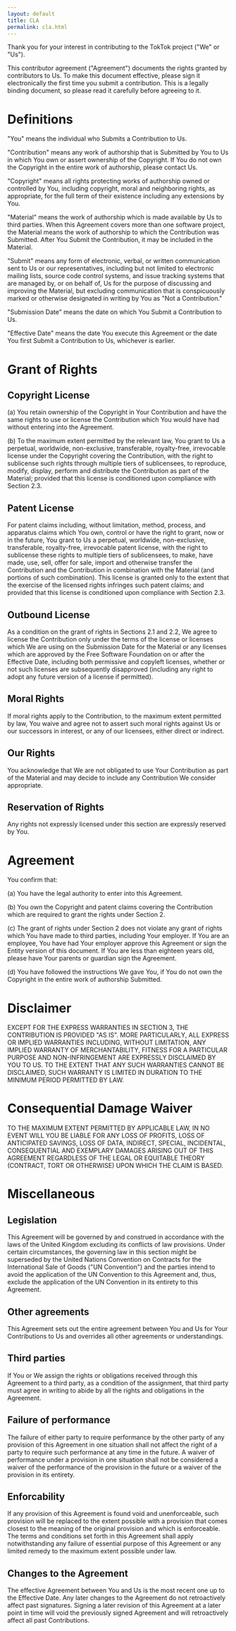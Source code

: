 ```yaml
---
layout: default
title: CLA
permalink: cla.html
---
```


Thank you for your interest in contributing to the TokTok project ("We" or
"Us").

This contributor agreement ("Agreement") documents the rights granted by
contributors to Us. To make this document effective, please sign it
electronically the first time you submit a contribution. This is a legally
binding document, so please read it carefully before agreeing to it.

# Definitions

"You" means the individual who Submits a Contribution to Us.

"Contribution" means any work of authorship that is Submitted by You to Us in
which You own or assert ownership of the Copyright. If You do not own the
Copyright in the entire work of authorship, please contact Us.

"Copyright" means all rights protecting works of authorship owned or controlled
by You, including copyright, moral and neighboring rights, as appropriate, for
the full term of their existence including any extensions by You.

"Material" means the work of authorship which is made available by Us to third
parties. When this Agreement covers more than one software project, the
Material means the work of authorship to which the Contribution was Submitted.
After You Submit the Contribution, it may be included in the Material.

"Submit" means any form of electronic, verbal, or written communication sent to
Us or our representatives, including but not limited to electronic mailing
lists, source code control systems, and issue tracking systems that are managed
by, or on behalf of, Us for the purpose of discussing and improving the
Material, but excluding communication that is conspicuously marked or otherwise
designated in writing by You as "Not a Contribution."

"Submission Date" means the date on which You Submit a Contribution to Us.

"Effective Date" means the date You execute this Agreement or the date You
first Submit a Contribution to Us, whichever is earlier.

# Grant of Rights

## Copyright License

(a) You retain ownership of the Copyright in Your Contribution and have the
same rights to use or license the Contribution which You would have had without
entering into the Agreement.

(b) To the maximum extent permitted by the relevant law, You grant to Us a
perpetual, worldwide, non-exclusive, transferable, royalty-free, irrevocable
license under the Copyright covering the Contribution, with the right to
sublicense such rights through multiple tiers of sublicensees, to reproduce,
modify, display, perform and distribute the Contribution as part of the
Material; provided that this license is conditioned upon compliance with
Section 2.3.

## Patent License

For patent claims including, without limitation, method, process, and apparatus
claims which You own, control or have the right to grant, now or in the future,
You grant to Us a perpetual, worldwide, non-exclusive, transferable,
royalty-free, irrevocable patent license, with the right to sublicense these
rights to multiple tiers of sublicensees, to make, have made, use, sell, offer
for sale, import and otherwise transfer the Contribution and the Contribution
in combination with the Material (and portions of such combination). This
license is granted only to the extent that the exercise of the licensed rights
infringes such patent claims; and provided that this license is conditioned
upon compliance with Section 2.3.

## Outbound License

As a condition on the grant of rights in Sections 2.1 and 2.2, We agree to
license the Contribution only under the terms of the license or licenses which
We are using on the Submission Date for the Material or any licenses which are
approved by the Free Software Foundation on or after the Effective Date,
including both permissive and copyleft licenses, whether or not such licenses
are subsequently disapproved (including any right to adopt any future version
of a license if permitted).

## Moral Rights

If moral rights apply to the Contribution, to the maximum extent permitted by
law, You waive and agree not to assert such moral rights against Us or our
successors in interest, or any of our licensees, either direct or indirect.

## Our Rights

You acknowledge that We are not obligated to use Your Contribution as part of
the Material and may decide to include any Contribution We consider
appropriate.

## Reservation of Rights

Any rights not expressly licensed under this section are expressly reserved by
You.

# Agreement

You confirm that:

(a) You have the legal authority to enter into this Agreement.

(b) You own the Copyright and patent claims covering the Contribution which are
required to grant the rights under Section 2.

(c) The grant of rights under Section 2 does not violate any grant of rights
which You have made to third parties, including Your employer. If You are an
employee, You have had Your employer approve this Agreement or sign the Entity
version of this document. If You are less than eighteen years old, please have
Your parents or guardian sign the Agreement.

(d) You have followed the instructions We gave You, if You do not own the
Copyright in the entire work of authorship Submitted.

# Disclaimer

EXCEPT FOR THE EXPRESS WARRANTIES IN SECTION 3, THE CONTRIBUTION IS PROVIDED
"AS IS". MORE PARTICULARLY, ALL EXPRESS OR IMPLIED WARRANTIES INCLUDING,
WITHOUT LIMITATION, ANY IMPLIED WARRANTY OF MERCHANTABILITY, FITNESS FOR A
PARTICULAR PURPOSE AND NON-INFRINGEMENT ARE EXPRESSLY DISCLAIMED BY YOU TO US.
TO THE EXTENT THAT ANY SUCH WARRANTIES CANNOT BE DISCLAIMED, SUCH WARRANTY IS
LIMITED IN DURATION TO THE MINIMUM PERIOD PERMITTED BY LAW.

# Consequential Damage Waiver

TO THE MAXIMUM EXTENT PERMITTED BY APPLICABLE LAW, IN NO EVENT WILL YOU BE
LIABLE FOR ANY LOSS OF PROFITS, LOSS OF ANTICIPATED SAVINGS, LOSS OF DATA,
INDIRECT, SPECIAL, INCIDENTAL, CONSEQUENTIAL AND EXEMPLARY DAMAGES ARISING OUT
OF THIS AGREEMENT REGARDLESS OF THE LEGAL OR EQUITABLE THEORY (CONTRACT, TORT
OR OTHERWISE) UPON WHICH THE CLAIM IS BASED.

# Miscellaneous

## Legislation

This Agreement will be governed by and construed in accordance with the laws of
the United Kingdom excluding its conflicts of law provisions. Under certain
circumstances, the governing law in this section might be superseded by the
United Nations Convention on Contracts for the International Sale of Goods ("UN
Convention") and the parties intend to avoid the application of the UN
Convention to this Agreement and, thus, exclude the application of the UN
Convention in its entirety to this Agreement.

## Other agreements

This Agreement sets out the entire agreement between You and Us for Your
Contributions to Us and overrides all other agreements or understandings.

## Third parties

If You or We assign the rights or obligations received through this Agreement
to a third party, as a condition of the assignment, that third party must agree
in writing to abide by all the rights and obligations in the Agreement.

## Failure of performance

The failure of either party to require performance by the other party of any
provision of this Agreement in one situation shall not affect the right of a
party to require such performance at any time in the future. A waiver of
performance under a provision in one situation shall not be considered a waiver
of the performance of the provision in the future or a waiver of the provision
in its entirety.

## Enforcability

If any provision of this Agreement is found void and unenforceable, such
provision will be replaced to the extent possible with a provision that comes
closest to the meaning of the original provision and which is enforceable. The
terms and conditions set forth in this Agreement shall apply notwithstanding
any failure of essential purpose of this Agreement or any limited remedy to the
maximum extent possible under law.

## Changes to the Agreement

The effective Agreement between You and Us is the most recent one up to the
Effective Date. Any later changes to the Agreement do not retroactively affect
past signatures. Signing a later revision of this Agreement at a later point
in time will void the previously signed Agreement and will retroactively
affect all past Contributions.
